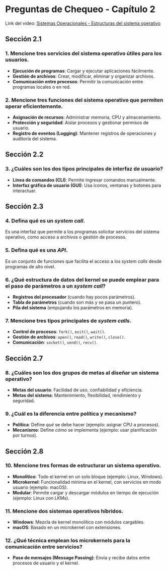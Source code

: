 # Preguntas de Chequeo - Capítulo 2

Link del video: [Sistemas Operacionales - Estructuras del sistema operativo](https://www.youtube.com/watch?v=7V6rKGKMfrU&t=7s)

## Sección 2.1

### 1. Mencione tres servicios del sistema operativo útiles para los usuarios.
- **Ejecución de programas**: Cargar y ejecutar aplicaciones fácilmente.  
- **Gestión de archivos**: Crear, modificar, eliminar y organizar archivos.  
- **Comunicación entre procesos**: Permitir la comunicación entre programas locales o en red. 

### 2. Mencione tres funciones del sistema operativo que permiten operar eficientemente.
- **Asignación de recursos**: Administrar memoria, CPU y almacenamiento.  
- **Protección y seguridad**: Aislar procesos y gestionar permisos de usuario.  
- **Registro de eventos (Logging)**: Mantener registros de operaciones y auditoría del sistema. 

## Sección 2.2

### 3. ¿Cuáles son los dos tipos principales de interfaz de usuario?
- **Línea de comandos (CLI)**: Permite ingresar comandos manualmente.  
- **Interfaz gráfica de usuario (GUI)**: Usa iconos, ventanas y botones para interactuar.  

## Sección 2.3

### 4. Defina qué es un *system call*.
Es una interfaz que permite a los programas solicitar servicios del sistema operativo, como acceso a archivos o gestión de procesos.  

### 5. Defina qué es una *API*.
Es un conjunto de funciones que facilita el acceso a los *system calls* desde programas de alto nivel.  

### 6. ¿Qué estructura de datos del kernel se puede emplear para el paso de parámetros a un *system call*?
- **Registros del procesador** (cuando hay pocos parámetros).  
- **Tabla de parámetros** (cuando son más y se pasa un puntero).  
- **Pila del sistema** (empujando los parámetros en memoria).  

### 7. Mencione tres tipos principales de *system calls*.
- **Control de procesos**: `fork()`, `exit()`, `wait()`.  
- **Gestión de archivos**: `open()`, `read()`, `write()`, `close()`.  
- **Comunicación**: `socket()`, `send()`, `recv()`.  

## Sección 2.7

### 8. ¿Cuáles son los dos grupos de metas al diseñar un sistema operativo?
- **Metas del usuario**: Facilidad de uso, confiabilidad y eficiencia.  
- **Metas del sistema**: Mantenimiento, flexibilidad, rendimiento y seguridad.  

### 9. ¿Cuál es la diferencia entre política y mecanismo?
- **Política**: Define *qué* se debe hacer (ejemplo: asignar CPU a procesos).  
- **Mecanismo**: Define *cómo* se implementa (ejemplo: usar planificación por turnos).  

## Sección 2.8

### 10. Mencione tres formas de estructurar un sistema operativo.
- **Monolítico**: Todo el kernel en un solo bloque (ejemplo: Linux, Windows).  
- **Microkernel**: Funcionalidad mínima en el kernel, con servicios en modo usuario (ejemplo: macOS).  
- **Modular**: Permite cargar y descargar módulos en tiempo de ejecución (ejemplo: Linux con LKMs).  

### 11. Mencione dos sistemas operativos híbridos.
- **Windows**: Mezcla de kernel monolítico con módulos cargables.  
- **macOS**: Basado en un microkernel con extensiones.  

### 12. ¿Qué técnica emplean los microkernels para la comunicación entre servicios?
- **Paso de mensajes (Message Passing)**: Envía y recibe datos entre procesos de usuario y el kernel.  
